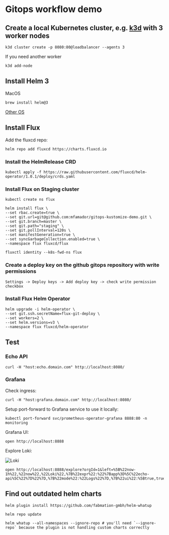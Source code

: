 # Gitops workflow demo

## Create a local Kubernetes cluster, e.g. [k3d](https://k3d.io/#installation) with 3 worker nodes

    k3d cluster create -p 8080:80@loadbalancer --agents 3

If you need another worker
    
    k3d add-node

## Install Helm 3

MacOS
    
    brew install helm@3

[Other OS](https://helm.sh/docs/intro/install/)

## Install Flux


Add the fluxcd repo:

    helm repo add fluxcd https://charts.fluxcd.io

### Install the HelmRelease CRD

    kubectl apply -f https://raw.githubusercontent.com/fluxcd/helm-operator/1.0.1/deploy/crds.yaml

### Install Flux on Staging cluster
```
kubectl create ns flux

helm install flux \
--set rbac.create=true \
--set git.url=git@github.com:mfamador/gitops-kustomize-demo.git \
--set git.branch=master \
--set git.path="staging" \
--set git.pollInterval=120s \
--set manifestGeneration=true \
--set syncGarbageCollection.enabled=true \
--namespace flux fluxcd/flux 

fluxctl identity --k8s-fwd-ns flux
```

### Create a deploy key on the github gitops repository with write permissions

    Settings -> Deploy keys -> Add deploy key -> check write permission checkbox

### Install Flux Helm Operator
```
helm upgrade -i helm-operator \
--set git.ssh.secretName=flux-git-deploy \
--set workers=2 \
--set helm.versions=v3 \
--namespace flux fluxcd/helm-operator 
````

## Test

### Echo API
```
curl -H "host:echo.domain.com" http://localhost:8080/
```

### Grafana

Check ingress:
```
curl -H "host:grafana.domain.com" http://localhost:8080/
```

Setup port-forward to Grafana service to use it locally:
```
kubectl port-forward svc/prometheus-operator-grafana 8888:80 -n monitoring
```

Grafana UI:
```
open http://localhost:8888
```

Explore Loki:

![Loki](assets/loki.png "Loki")

```
open http://localhost:8888/explore?orgId=1&left=%5B%22now-1h%22,%22now%22,%22Loki%22,%7B%22expr%22:%22%7Bapp%3D%5C%22echo-api%5C%22%7D%22%7D,%7B%22mode%22:%22Logs%22%7D,%7B%22ui%22:%5Btrue,true,true,%22none%22%5D%7D%5D
```


## Find out outdated helm charts

```
helm plugin install https://github.com/fabmation-gmbh/helm-whatup

helm repo update

helm whatup --all-namespaces --ignore-repo # you'll need `--ignore-repo` because the plugin is not handling custom charts correctly
```
